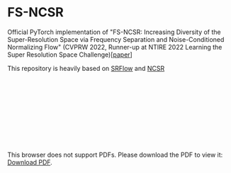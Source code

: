# FS-NCSR
Official PyTorch implementation of "FS-NCSR: Increasing Diversity of the Super-Resolution Space via Frequency Separation and Noise-Conditioned Normalizing Flow"  (CVPRW 2022, Runner-up at NTIRE 2022 Learning the Super Resolution Space Challenge)[[paper](https://arxiv.org/abs/2204.09679)]

This repository is heavily based on [SRFlow](https://github.com/andreas128/SRFlow) and [NCSR](https://github.com/younggeun-kim/NCSR)

<object data="https://github.com/dsshim0125/fs-ncsr/blob/main/figure.pdf" type="application/pdf" width="700px" height="700px">
    <embed src="https://github.com/dsshim0125/fs-ncsr/blob/main/figure.pdf">
        <p>This browser does not support PDFs. Please download the PDF to view it: <a href="https://github.com/dsshim0125/fs-ncsr/blob/main/figure.pdf">Download PDF</a>.</p>
    </embed>
</object>
